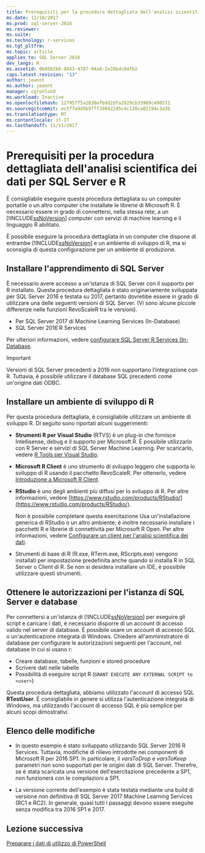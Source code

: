```yaml
---
title: Prerequisiti per la procedura dettagliata dell'analisi scientifica dei dati per SQL Server e R | Documenti Microsoft
ms.date: 11/10/2017
ms.prod: sql-server-2016
ms.reviewer: 
ms.suite: 
ms.technology: r-services
ms.tgt_pltfrm: 
ms.topic: article
applies_to: SQL Server 2016
dev_langs: R
ms.assetid: 0b0582b8-8843-4787-94a8-2e28bdc04fb2
caps.latest.revision: "13"
author: jeannt
ms.author: jeannt
manager: cgronlund
ms.workload: Inactive
ms.openlocfilehash: 127957f5a2838efb9d2dfa2829cb33909c490571
ms.sourcegitcommit: ec5f7a945b9fff390422d5c4c138ca82194c3a3b
ms.translationtype: MT
ms.contentlocale: it-IT
ms.lasthandoff: 11/11/2017
---
```

# <a name="prerequisites-for-the-data-science-walkthrough-for-sql-server-and-r"></a>Prerequisiti per la procedura dettagliata dell'analisi scientifica dei dati per SQL Server e R

È consigliabile eseguire questa procedura dettagliata su un computer portatile o un altro computer che installate le librerie di Microsoft R. È necessario essere in grado di connettersi, nella stessa rete, a un [!INCLUDE[ssNoVersion](../../includes/ssnoversion-md.md)] computer con servizi di machine learning e il linguaggio R abilitato.

È possibile eseguire la procedura dettagliata in un computer che dispone di entrambe [!INCLUDE[ssNoVersion](../../includes/ssnoversion-md.md)] e un ambiente di sviluppo di R, ma si sconsiglia di questa configurazione per un ambiente di produzione.

## <a name="install-machine-learning-for-sql-server"></a>Installare l'apprendimento di SQL Server

È necessario avere accesso a un'istanza di SQL Server con il supporto per R installato. Questa procedura dettagliata è stato originariamente sviluppata per SQL Server 2016 e testata su 2017, pertanto dovrebbe essere in grado di utilizzare una delle seguenti versioni di SQL Server. (Vi sono alcune piccole differenze nelle funzioni RevoScaleR tra le versioni).

+ Per SQL Server 2017 di Machine Learning Services (In-Database)
+ SQL Server 2016 R Services

Per ulteriori informazioni, vedere [configurare SQL Server R Services (In-Database](../r/set-up-sql-server-r-services-in-database.md).

> [!IMPORTANT]
> Versioni di SQL Server precedenti a 2016 non supportano l'integrazione con R. Tuttavia, è possibile utilizzare il database SQL precedenti come un'origine dati ODBC.

## <a name="install-an-r-development-environment"></a>Installare un ambiente di sviluppo di R

Per questa procedura dettagliata, è consigliabile utilizzare un ambiente di sviluppo R. Di seguito sono riportati alcuni suggerimenti:

- **Strumenti R per Visual Studio** (RTVS) è un plug-in che fornisce Intellisense, debug e il supporto per Microsoft R. È possibile utilizzarlo con R Server e servizi di SQL Server Machine Learning. Per scaricarlo, vedere [R Tools per Visual Studio](https://www.visualstudio.com/vs/rtvs/).

- **Microsoft R Client** è uno strumento di sviluppo leggero che supporta lo sviluppo di R usando il pacchetto RevoScaleR. Per ottenerlo, vedere [Introduzione a Microsoft R Client](https://docs.microsoft.com/machine-learning-server/r-client/what-is-microsoft-r-client).

- **RStudio** è uno degli ambienti più diffusi per lo sviluppo di R. Per altre informazioni, vedere [https://www.rstudio.com/products/RStudio/](https://www.rstudio.com/products/RStudio/).

    Non è possibile completare questa esercitazione Usa un'installazione generica di RStudio o un altro ambiente; è inoltre necessario installare i pacchetti R e librerie di connettività per Microsoft R Open. Per altre informazioni, vedere [Configurare un client per l'analisi scientifica dei dati](../r/set-up-a-data-science-client.md).

- Strumenti di base di R (R.exe, RTerm.exe, RScripts.exe) vengono installati per impostazione predefinita anche quando si installa R in SQL Server o Client di R. Se non si desidera installare un IDE, è possibile utilizzare questi strumenti.

## <a name="get-permissions-on-the-sql-server-instance-and-database"></a>Ottenere le autorizzazioni per l'istanza di SQL Server e database

Per connettersi a un'istanza di [!INCLUDE[ssNoVersion](../../includes/ssnoversion-md.md)] per eseguire gli script e caricare i dati, è necessario disporre di un account di accesso valido nel server di database.  È possibile usare un account di accesso SQL o un'autenticazione integrata di Windows. Chiedere all'amministratore di database per configurare le autorizzazioni seguenti per l'account, nel database in cui si usano r:

- Creare database, tabelle, funzioni e stored procedure
- Scrivere dati nelle tabelle
- Possibilità di eseguire script R (`GRANT EXECUTE ANY EXTERNAL SCRIPT to <user>`)

Questa procedura dettagliata, abbiamo utilizzato l'account di accesso SQL **RTestUser**. È consigliabile in genere si utilizza l'autenticazione integrata di Windows, ma utilizzando l'account di accesso SQL è più semplice per alcuni scopi dimostrativi.

## <a name="change-list"></a>Elenco delle modifiche

+ In questo esempio è stato sviluppato utilizzando SQL Server 2016 R Services. Tuttavia, modifiche di rilievo introdotte nei componenti di Microsoft R per 2016 SP1. In particolare, il _varsToDrop_ e _varsToKeep_ parametri non sono supportati per le origini dati di SQL Server. Therefre, se è stata scaricata una versione dell'esercitazione precedente a SP1, non funzionerà con le compilazioni a SP1.

+ La versione corrente dell'esempio è stata testata mediante una build di versione non definitiva di SQL Server 2017 Machine Learning Services (RC1 e RC2). In generale, quasi tutti i passaggi devono essere eseguite senza modifica tra 2016 SP1 e 2017.

## <a name="next-lesson"></a>Lezione successiva

[Preparare i dati di utilizzo di PowerShell](/walkthrough-prepare-the-data.md)
